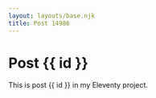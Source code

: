 ```yaml
---
layout: layouts/base.njk
title: Post 14986
---
```


# Post {{ id }}

This is post {{ id }} in my Eleventy project.
